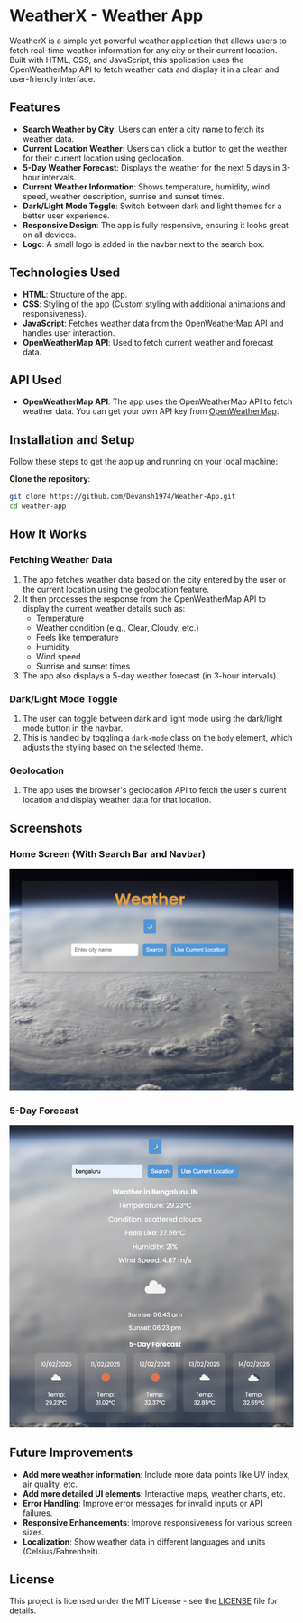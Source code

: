 # WeatherX - Weather App

WeatherX is a simple yet powerful weather application that allows users to fetch real-time weather information for any city or their current location. Built with HTML, CSS, and JavaScript, this application uses the OpenWeatherMap API to fetch weather data and display it in a clean and user-friendly interface.

## Features

- **Search Weather by City**: Users can enter a city name to fetch its weather data.
- **Current Location Weather**: Users can click a button to get the weather for their current location using geolocation.
- **5-Day Weather Forecast**: Displays the weather for the next 5 days in 3-hour intervals.
- **Current Weather Information**: Shows temperature, humidity, wind speed, weather description, sunrise and sunset times.
- **Dark/Light Mode Toggle**: Switch between dark and light themes for a better user experience.
- **Responsive Design**: The app is fully responsive, ensuring it looks great on all devices.
- **Logo**: A small logo is added in the navbar next to the search box.

## Technologies Used

- **HTML**: Structure of the app.
- **CSS**: Styling of the app (Custom styling with additional animations and responsiveness).
- **JavaScript**: Fetches weather data from the OpenWeatherMap API and handles user interaction.
- **OpenWeatherMap API**: Used to fetch current weather and forecast data.

## API Used

- **OpenWeatherMap API**: The app uses the OpenWeatherMap API to fetch weather data. You can get your own API key from [OpenWeatherMap](https://openweathermap.org/).

## Installation and Setup

Follow these steps to get the app up and running on your local machine:

 **Clone the repository**:
   ```bash
   git clone https://github.com/Devansh1974/Weather-App.git
   cd weather-app
```

## How It Works

### Fetching Weather Data

1. The app fetches weather data based on the city entered by the user or the current location using the geolocation feature.
2. It then processes the response from the OpenWeatherMap API to display the current weather details such as:
   - Temperature
   - Weather condition (e.g., Clear, Cloudy, etc.)
   - Feels like temperature
   - Humidity
   - Wind speed
   - Sunrise and sunset times
3. The app also displays a 5-day weather forecast (in 3-hour intervals).

### Dark/Light Mode Toggle

1. The user can toggle between dark and light mode using the dark/light mode button in the navbar.
2. This is handled by toggling a `dark-mode` class on the `body` element, which adjusts the styling based on the selected theme.

### Geolocation

1. The app uses the browser's geolocation API to fetch the user's current location and display weather data for that location.

## Screenshots

### Home Screen (With Search Bar and Navbar)

![Home Screen](<Screenshot 2025-02-10 at 13.37.44.png>)

### 5-Day Forecast

![5-day Forecast](<Screenshot 2025-02-10 at 13.38.36.png>)

## Future Improvements

- **Add more weather information**: Include more data points like UV index, air quality, etc.
- **Add more detailed UI elements**: Interactive maps, weather charts, etc.
- **Error Handling**: Improve error messages for invalid inputs or API failures.
- **Responsive Enhancements**: Improve responsiveness for various screen sizes.
- **Localization**: Show weather data in different languages and units (Celsius/Fahrenheit).

## License

This project is licensed under the MIT License - see the [LICENSE](LICENSE) file for details.
